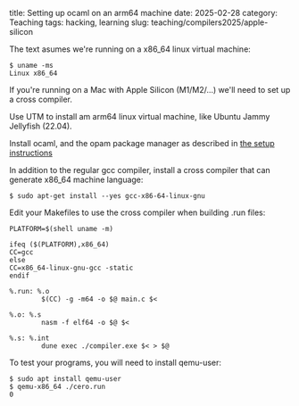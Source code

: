 title: Setting up ocaml on an arm64 machine
date: 2025-02-28
category: Teaching
tags: hacking, learning
slug: teaching/compilers2025/apple-silicon

The text asumes we're running on 
a x86_64 linux virtual machine:

```{bash}
$ uname -ms
Linux x86_64
```

If you're running on a Mac with Apple Silicon (M1/M2/...) we'll need to set up a cross compiler.

Use UTM to install am arm64 linux virtual machine, like Ubuntu Jammy Jellyfish (22.04).

Install ocaml, and the opam package manager as described in [the setup instructions]({filename}setup.md)

In addition to the regular gcc compiler, install a cross compiler that can generate x86_64 machine language:
```{bash}
$ sudo apt-get install --yes gcc-x86-64-linux-gnu
```

Edit your Makefiles to use the cross compiler when building .run files:

```{make}
PLATFORM=$(shell uname -m)

ifeq ($(PLATFORM),x86_64)
CC=gcc
else
CC=x86_64-linux-gnu-gcc -static
endif

%.run: %.o
        $(CC) -g -m64 -o $@ main.c $<

%.o: %.s
        nasm -f elf64 -o $@ $<

%.s: %.int
        dune exec ./compiler.exe $< > $@
```

To test your programs, you will need to install qemu-user:

```
$ sudo apt install qemu-user
$ qemu-x86_64 ./cero.run
0
```
